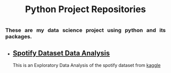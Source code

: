<h1 align='center'>Python Project Repositories<h1>
<h3 align='justify'>These are my data science project using python and its packages.</h3>
<ul>
<li><h2> <a href='https://github.com/Manav-SM/Spotify-Dataset'>Spotify Dataset Data Analysis</a></h2>
<p align='justify'>This is an Exploratory Data Analysis of the spotify dataset from <a href='https://www.kaggle.com/yamaerenay/spotify-dataset-19212020-160k-tracks'>kaggle</a><p></li>
<br>
</ul>
